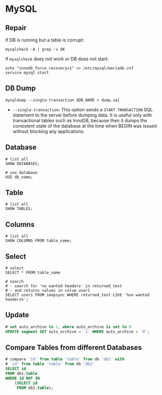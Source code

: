 # MySQL

## Repair

If DB is running but a table is corrupt:

```shell
mysqlcheck -A | grep -v OK
```

If `mysqlcheck` does not work or DB does not start:

```
echo "innodb_force_recovery=1" >> /etc/mysql/mariadb.cnf
service mysql start
```

## DB Dump

```shell
mysqldump --single-transaction $DB_NAME > dump.sql
```

* `--single-transaction`: This option sends a `START TRANSACTION` SQL statement to the server
           before dumping data. It is useful only with transactional tables
           such as InnoDB, because then it dumps the consistent state of the
           database at the time when BEGIN was issued without blocking any
           applications.

## Database

```mysql
# list all
SHOW DATABASES;

# use database
USE db_name;
```

## Table

```mysql
# list all
SHOW TABLES;
```

## Columns

```mysql
# list all
SHOW COLUMNS FROM table_name;
```

## Select

```mysql
# select 
SELECT * FROM table_name

# search
# - search for 'no wanted headers' in returned_text
# - and returns values in colum user1
SELECT user1 FROM imapsync WHERE returned_text LIKE '%no wanted headers%';
```

## Update

```sql
# set auto_archive to 1, where auto_archive is set to 0
UPDATE segment SET auto_archive = '1' WHERE auto_archive = '0';
```

## Compare Tables from different Databases

```sql
# compare 'id' from table 'table' from db 'db1' with
# 'id' from table 'table' from db 'db2'
SELECT id
FROM db1.table
WHERE id NOT IN
    (SELECT id
     FROM db2.table);
```
